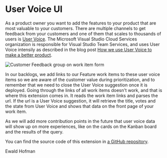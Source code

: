 # User Voice UI #

As a product owner you want to add the features to your product that are most valuable to your customers. There are multiple channels to get feedback from your customers and one of them that scales to thousands of users is [User Voice](http://www.uservoice.com). The Microsoft Visual Studio Cloud Services organization is responsible for Visual Studio Team Services, and uses User Voice intensily as described in the blog post [How we use User Voice to make a better product](https://blogs.msdn.microsoft.com/visualstudioalm/2015/10/08/how-we-use-user-voice-to-make-a-better-product/).

 ![Customer Feedback group on work item form](https://raw.githubusercontent.com/Microsoft/vsts-uservoice-ui-extension/master/extension/img/Work-item-screenshot.png?token=ABEaRWGtmftkpIVO9r0hxWOBC_eWAPllks5W7JM0wA%3D%3D)

In our backlogs, we add links to our Feature work items to these user voice items so we are aware of the customer value during prioritization, and to remember that we need to close the User Voice suggestion once it is deployed. Going through the links of all work items doesn't work, and that is where this extension comes in. It reads the work item links and parses the url. If the url is a User Voice suggestion, it will retrieve the title, votes and the state from User Voice and shows that data on the front page of your work item.

As we will add more contribution points in the future that user voice data will show up on more experiences, like on the cards on the Kanban board and the results of the query.

You can find the source code of this extension in [a GitHub repository](https://github.com/Microsoft/vsts-uservoice-ui-extension).

Ewald Hofman
